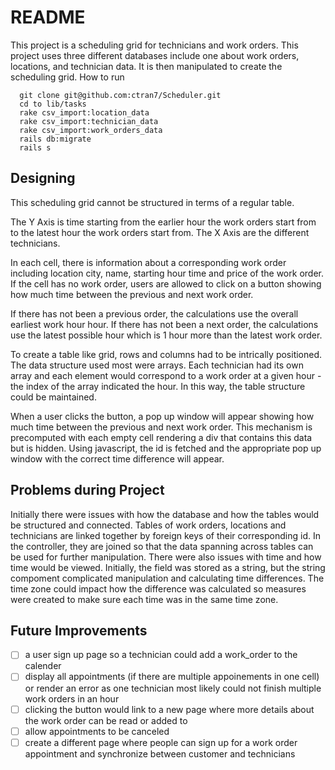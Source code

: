 # README

This project is a scheduling grid for technicians and work orders. This project uses three different databases include one about work orders, locations, and technician data. It is then manipulated to create the scheduling grid. 
How to run

      git clone git@github.com:ctran7/Scheduler.git
      cd to lib/tasks
      rake csv_import:location_data 
      rake csv_import:technician_data
      rake csv_import:work_orders_data
      rails db:migrate
      rails s



## Designing
This scheduling grid cannot be structured in terms of a regular table. 

The Y Axis is time starting from the earlier hour the work orders start from to the latest hour the work orders start from. The X Axis are the different technicians. 

In each cell, there is information about a corresponding work order including location city, name, starting hour time and price of the work order. If the cell has no work order, users are allowed to click on a button showing how much time between the previous and next work order. 

If there has not been a previous order, the calculations use the overall earliest work hour hour. If there has not been a next order, the calculations use the latest possible hour which is 1 hour more than the latest work order.

To create a table like grid, rows and columns had to be intrically positioned. The data structure used most were arrays. Each technician had its own array and each element would correspond to a work order at a given hour - the index of the array indicated the hour. In this way, the table structure could be maintained. 

When a user clicks the button, a pop up window will appear showing how much time between the previous and next work order. This mechanism is precomputed with each empty cell rendering a div that contains this data but is hidden. Using javascript, the id is fetched and the appropriate pop up window with the correct time difference will appear.

## Problems during Project
Initially there were issues with how the database and how the tables would be structured and connected. Tables of work orders, locations and technicians are linked together by foreign keys of their corresponding id. In the controller, they are joined so that the data spanning across tables can be used for further manipulation. There were also issues with time and how time would be viewed. Initially, the field was stored as a string, but the string compoment complicated manipulation and calculating time differences. The time zone could impact how the difference was calculated so measures were created to make sure each time was in the same time zone.

## Future Improvements
- [ ] a user sign up page so a technician could add a work_order to the calender 
- [ ] display all appointments (if there are multiple appoinements in one cell) or render an error as one technician most likely could not finish multiple work orders in an hour
- [ ] clicking the button would link to a new page where more details about the work order can be read or added to 
- [ ] allow appointments to be canceled
- [ ] create a different page where people can sign up for a work order appointment and synchronize between customer and technicians
